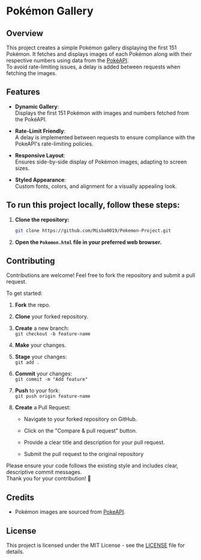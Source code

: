# Pokémon Gallery
## Overview
This project creates a simple Pokémon gallery displaying the first 151 Pokémon. It fetches and displays images of each Pokémon along with their respective numbers using data from the [PokéAPI](https://github.com/PokeAPI/sprites).  
To avoid rate-limiting issues, a delay is added between requests when fetching the images.

## Features
- **Dynamic Gallery**:  
Displays the first 151 Pokémon with images and numbers fetched from the PokéAPI.

- **Rate-Limit Friendly**:  
A delay is implemented between requests to ensure compliance with the PokeAPI's rate-limiting policies.

- **Responsive Layout**:  
Ensures side-by-side display of Pokémon images, adapting to screen sizes.

- **Styled Appearance**:  
Custom fonts, colors, and alignment for a visually appealing look.

## To run this project locally, follow these steps:
1. **Clone the repository:**
    ```bash
    git clone https://github.com/Misba0019/Pokemon-Project.git
    ```

2. **Open the `Pokemon.html` file in your preferred web browser.**

## Contributing
Contributions are welcome! Feel free to fork the repository and submit a pull request.  

To get started:
1. **Fork** the repo.

2. **Clone** your forked repository. 

3. **Create** a new branch:  
   `git checkout -b feature-name`

4. **Make** your changes.

5. **Stage** your changes:  
   `git add .`

4. **Commit** your changes:  
   `git commit -m "Add feature"`

5. **Push** to your fork:  
   `git push origin feature-name`

6. **Create** a Pull Request:  
   - Navigate to your forked repository on GitHub.

   - Click on the "Compare & pull request" button.

   - Provide a clear title and description for your pull request.

   - Submit the pull request to the original repository

Please ensure your code follows the existing style and includes clear, descriptive commit messages.  
Thank you for your contribution! 🤍

## Credits
- Pokémon images are sourced from [PokeAPI](https://github.com/PokeAPI/sprites).

## License
This project is licensed under the MIT License - see the [LICENSE](LICENSE) file for details.